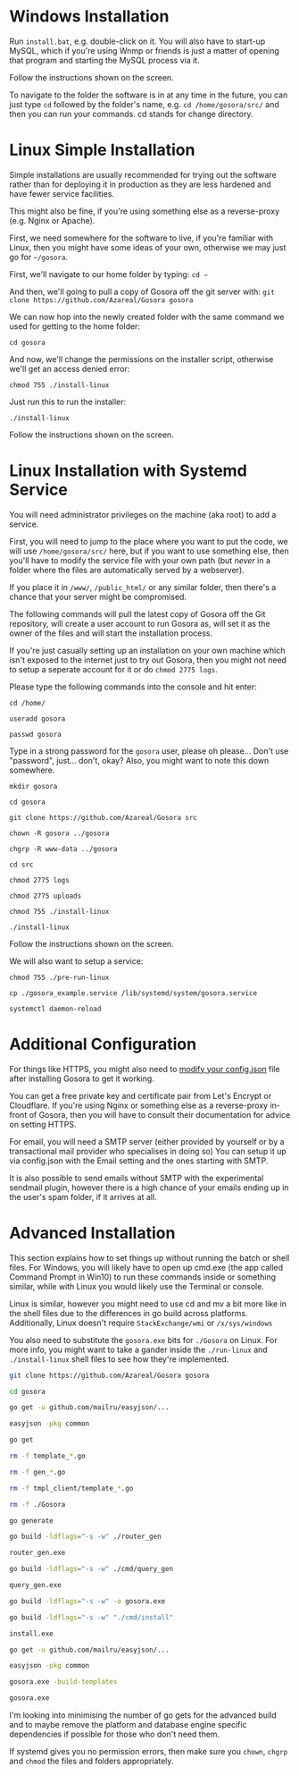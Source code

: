 # Windows Installation

Run `install.bat`, e.g. double-click on it. You will also have to start-up MySQL, which if you're using Wnmp or friends is just a matter of opening that program and starting the MySQL process via it.

Follow the instructions shown on the screen.

To navigate to the folder the software is in at any time in the future, you can just type `cd` followed by the folder's name, e.g. `cd /home/gosora/src/` and then you can run your commands. cd stands for change directory.


# Linux Simple Installation

Simple installations are usually recommended for trying out the software rather than for deploying it in production as they are less hardened and have fewer service facilities.

This might also be fine, if you're using something else as a reverse-proxy (e.g. Nginx or Apache).

First, we need somewhere for the software to live, if you're familiar with Linux, then you might have some ideas of your own, otherwise we may just go for `~/gosora`.

First, we'll navigate to our home folder by typing: `cd ~`

And then, we'll going to pull a copy of Gosora off the git server with: `git clone https://github.com/Azareal/Gosora gosora`

We can now hop into the newly created folder with the same command we used for getting to the home folder:

`cd gosora`

And now, we'll change the permissions on the installer script, otherwise we'll get an access denied error:

`chmod 755 ./install-linux`

Just run this to run the installer:

`./install-linux`

Follow the instructions shown on the screen.


# Linux Installation with Systemd Service

You will need administrator privileges on the machine (aka root) to add a service.

First, you will need to jump to the place where you want to put the code, we will use `/home/gosora/src/` here, but if you want to use something else, then you'll have to modify the service file with your own path (but *never* in a folder where the files are automatically served by a webserver).

If you place it in `/www/`, `/public_html/` or any similar folder, then there's a chance that your server might be compromised.

The following commands will pull the latest copy of Gosora off the Git repository, will create a user account to run Gosora as, will set it as the owner of the files and will start the installation process.

If you're just casually setting up an installation on your own machine which isn't exposed to the internet just to try out Gosora, then you might not need to setup a seperate account for it or do `chmod 2775 logs`.

Please type the following commands into the console and hit enter:

`cd /home/`

`useradd gosora`

`passwd gosora`

Type in a strong password for the `gosora` user, please oh please... Don't use "password", just... don't, okay? Also, you might want to note this down somewhere.

`mkdir gosora`

`cd gosora`

`git clone https://github.com/Azareal/Gosora src`

`chown -R gosora ../gosora`

`chgrp -R www-data ../gosora`

`cd src`

`chmod 2775 logs`

`chmod 2775 uploads`

`chmod 755 ./install-linux`

`./install-linux`

Follow the instructions shown on the screen.

We will also want to setup a service:

`chmod 755 ./pre-run-linux`

`cp ./gosora_example.service /lib/systemd/system/gosora.service`

`systemctl daemon-reload`


# Additional Configuration

For things like HTTPS, you might also need to [modify your config.json](https://github.com/Azareal/Gosora/blob/master/docs/configuration.md) file after installing Gosora to get it working.

You can get a free private key and certificate pair from Let's Encrypt or Cloudflare.
If you're using Nginx or something else as a reverse-proxy in-front of Gosora, then you will have to consult their documentation for advice on setting HTTPS.


For email, you will need a SMTP server (either provided by yourself or by a transactional mail provider who specialises in doing so)
 You can setup it up via config.json with the Email setting and the ones starting with SMTP.

It is also possible to send emails without SMTP with the experimental sendmail plugin, however there is a high chance of your emails ending up in the user's spam folder, if it arrives at all.


# Advanced Installation

This section explains how to set things up without running the batch or shell files. For Windows, you will likely have to open up cmd.exe (the app called Command Prompt in Win10) to run these commands inside or something similar, while with Linux you would likely use the Terminal or console.

Linux is similar, however you might need to use cd and mv a bit more like in the shell files due to the differences in go build across platforms. Additionally, Linux doesn't require `StackExchange/wmi` or `/x/sys/windows`

You also need to substitute the `gosora.exe` bits for `./Gosora` on Linux. For more info, you might want to take a gander inside the `./run-linux` and `./install-linux` shell files to see how they're implemented.

```bash
git clone https://github.com/Azareal/Gosora gosora

cd gosora

go get -u github.com/mailru/easyjson/...

easyjson -pkg common

go get

rm -f template_*.go

rm -f gen_*.go

rm -f tmpl_client/template_*.go

rm -f ./Gosora

go generate

go build -ldflags="-s -w" ./router_gen

router_gen.exe

go build -ldflags="-s -w" ./cmd/query_gen

query_gen.exe

go build -ldflags="-s -w" -o gosora.exe

go build -ldflags="-s -w" "./cmd/install"

install.exe

go get -u github.com/mailru/easyjson/...

easyjson -pkg common

gosora.exe -build-templates

gosora.exe
```

I'm looking into minimising the number of go gets for the advanced build and to maybe remove the platform and database engine specific dependencies if possible for those who don't need them.

If systemd gives you no permission errors, then make sure you `chown`, `chgrp` and `chmod` the files and folders appropriately.

